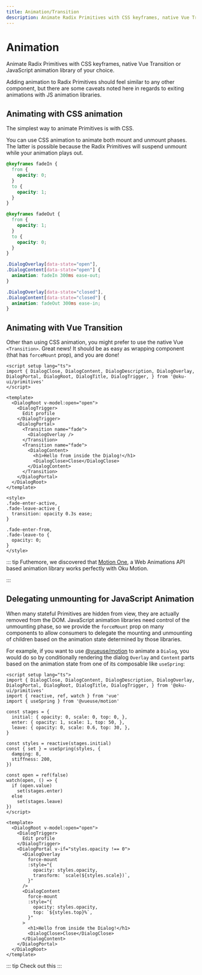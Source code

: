 ```yaml
---
title: Animation/Transition
description: Animate Radix Primitives with CSS keyframes, native Vue Transition or JavaScript animation library of your choice.
---
```


# Animation

<Description>
Animate Radix Primitives with CSS keyframes, native Vue Transition or JavaScript animation library of your choice.
</Description>

Adding animation to Radix Primitives should feel similar to any other component, but there are some caveats noted here in regards to exiting animations with JS animation libraries.

## Animating with CSS animation

The simplest way to animate Primitives is with CSS.

You can use CSS animation to animate both mount and unmount phases. The latter is possible because the Radix Primitives will suspend unmount while your animation plays out.

```css
@keyframes fadeIn {
  from {
    opacity: 0;
  }
  to {
    opacity: 1;
  }
}

@keyframes fadeOut {
  from {
    opacity: 1;
  }
  to {
    opacity: 0;
  }
}

.DialogOverlay[data-state="open"],
.DialogContent[data-state="open"] {
  animation: fadeIn 300ms ease-out;
}

.DialogOverlay[data-state="closed"],
.DialogContent[data-state="closed"] {
  animation: fadeOut 300ms ease-in;
}
```

## Animating with Vue Transition

Other than using CSS animation, you might prefer to use the native Vue `<Transition>`. Great news! It should be as easy as wrapping component (that has `forceMount` prop), and you are done!

```vue line=11,13,14,19,25-33
<script setup lang="ts">
import { DialogClose, DialogContent, DialogDescription, DialogOverlay, DialogPortal, DialogRoot, DialogTitle, DialogTrigger, } from '@oku-ui/primitives'
</script>

<template>
  <DialogRoot v-model:open="open">
    <DialogTrigger>
      Edit profile
    </DialogTrigger>
    <DialogPortal>
      <Transition name="fade">
        <DialogOverlay />
      </Transition>
      <Transition name="fade">
        <DialogContent>
          <h1>Hello from inside the Dialog!</h1>
          <DialogClose>Close</DialogClose>
        </DialogContent>
      </Transition>
    </DialogPortal>
  </DialogRoot>
</template>

<style>
.fade-enter-active,
.fade-leave-active {
  transition: opacity 0.3s ease;
}

.fade-enter-from,
.fade-leave-to {
  opacity: 0;
}
</style>
```

::: tip
Futhemore, we discovered that [Motion One](https://motion.oku-ui.com), a Web Animations API based animation library works perfectly with Oku Motion.

:::

## Delegating unmounting for JavaScript Animation

When many stateful Primitives are hidden from view, they are actually removed from the DOM. JavaScript animation libraries need control of the unmounting phase, so we provide the `forceMount` prop on many components to allow consumers to delegate the mounting and unmounting of children based on the animation state determined by those libraries.

For example, if you want to use [@vueuse/motion](https://motion.vueuse.org/) to animate a `Dialog`, you would do so by conditionally rendering the dialog `Overlay` and `Content` parts based on the animation state from one of its composable like `useSpring`:

```vue line=32,34,41
<script setup lang="ts">
import { DialogClose, DialogContent, DialogDescription, DialogOverlay, DialogPortal, DialogRoot, DialogTitle, DialogTrigger, } from '@oku-ui/primitives'
import { reactive, ref, watch } from 'vue'
import { useSpring } from '@vueuse/motion'

const stages = {
  initial: { opacity: 0, scale: 0, top: 0, },
  enter: { opacity: 1, scale: 1, top: 50, },
  leave: { opacity: 0, scale: 0.6, top: 30, },
}

const styles = reactive(stages.initial)
const { set } = useSpring(styles, {
  damping: 8,
  stiffness: 200,
})

const open = ref(false)
watch(open, () => {
  if (open.value)
    set(stages.enter)
  else
    set(stages.leave)
})
</script>

<template>
  <DialogRoot v-model:open="open">
    <DialogTrigger>
      Edit profile
    </DialogTrigger>
    <DialogPortal v-if="styles.opacity !== 0">
      <DialogOverlay
        force-mount
        :style="{
          opacity: styles.opacity,
          transform: `scale(${styles.scale})`,
        }"
      />
      <DialogContent
        force-mount
        :style="{
          opacity: styles.opacity,
          top: `${styles.top}%`,
        }"
      >
        <h1>Hello from inside the Dialog!</h1>
        <DialogClose>Close</DialogClose>
      </DialogContent>
    </DialogPortal>
  </DialogRoot>
</template>
```

::: tip
Check out this
:::
